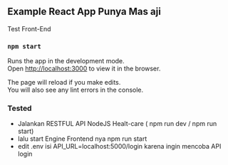 ## Example React App Punya Mas aji 

Test Front-End 


### `npm start`

Runs the app in the development mode.<br>
Open [http://localhost:3000](http://localhost:3000) to view it in the browser.

The page will reload if you make edits.<br>
You will also see any lint errors in the console.

### Tested
- Jalankan RESTFUL API NodeJS Healt-care ( npm run dev / npm run start)
- lalu start Engine Frontend nya npm run start 
- edit .env isi API_URL=localhost:5000/login karena ingin mencoba API login
